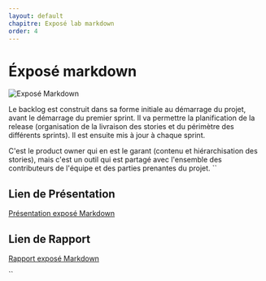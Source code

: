 ```yaml
---
layout: default
chapitre: Exposé lab markdown
order: 4
---
```


# Éxposé markdown
![Exposé Markdown](/lab-markdown/3.Exposé-markdown/images/Introduction.png)

Le backlog est construit dans sa forme initiale au démarrage du projet, avant le démarrage du premier sprint. Il va permettre la planification de la release (organisation de la livraison des stories et du périmètre des différents sprints). Il est ensuite mis à jour à chaque sprint.

C'est le product owner qui en est le garant (contenu et hiérarchisation des stories), mais c'est un outil qui est partagé avec l'ensemble des contributeurs de l'équipe et des parties prenantes du projet.
``
## Lien de Présentation
[Présentation exposé Markdown](/lab-markdown/3.Exposé-markdown/presentation.html)

## Lien de Rapport
[Rapport exposé Markdown](/lab-markdown/3.Exposé-markdown/rapport.html)

``